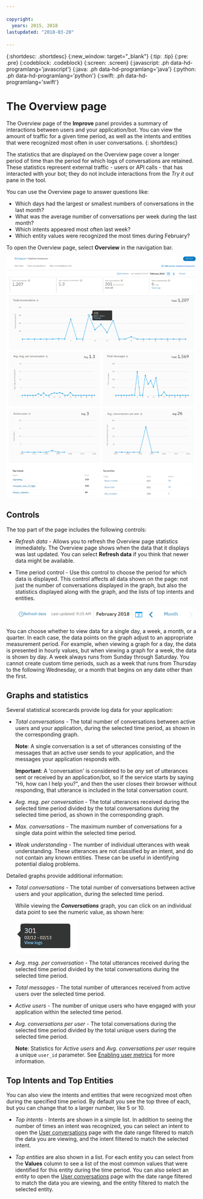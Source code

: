 ```yaml
---

copyright:
  years: 2015, 2018
lastupdated: "2018-03-20"

---
```


{:shortdesc: .shortdesc}
{:new_window: target="_blank"}
{:tip: .tip}
{:pre: .pre}
{:codeblock: .codeblock}
{:screen: .screen}
{:javascript: .ph data-hd-programlang='javascript'}
{:java: .ph data-hd-programlang='java'}
{:python: .ph data-hd-programlang='python'}
{:swift: .ph data-hd-programlang='swift'}

# The Overview page

The Overview page of the **Improve** panel provides a summary of interactions between users and your application/bot. You can view the amount of traffic for a given time period, as well as the intents and entities that were recognized most often in user conversations.
{: shortdesc}

The statistics that are displayed on the Overview page cover a longer period of time than the period for which logs of conversations are retained. These statistics represent external traffic - users or API calls - that has interacted with your bot; they do not include interactions from the *Try it out* pane in the tool.

You can use the Overview page to answer questions like:

* Which days had the largest or smallest numbers of conversations in the last month?
* What was the average number of conversations per week during the last month?
* Which intents appeared most often last week?
* Which entity values were recognized the most times during February?

To open the Overview page, select **Overview** in the navigation bar.

  ![Overview page](images/oview.png)

## Controls
The top part of the page includes the following controls:

* *Refresh data* - Allows you to refresh the Overview page statistics immediately. The Overview page shows when the data that it displays was last updated. You can select **Refresh data** if you think that newer data might be available.
* Time period control - Use this control to choose the period for which data is displayed. This control affects all data shown on the page: not just the number of conversations displayed in the graph, but also the statistics displayed along with the graph, and the lists of top intents and entities.

  ![Time period control](images/oview-time.png)

You can choose whether to view data for a single day, a week, a month, or a quarter. In each case, the data points on the graph adjust to an appropriate measurement period. For example, when viewing a graph for a day, the data is presented in hourly values, but when viewing a graph for a week, the data is shown by day. A week always runs from Sunday through Saturday. You cannot create custom time periods, such as a week that runs from Thursday to the following Wednesday, or a month that begins on any date other than the first.

## Graphs and statistics
Several statistical scorecards provide log data for your application:

* *Total conversations* - The total number of conversations between active users and your application, during the selected time period, as shown in the corresponding graph.

  **Note**: A single conversation is a set of utterances consisting of the messages that an active user sends to your application, and the messages your application responds with.

  **Important**: A 'conversation' is considered to be *any* set of utterances sent or received by an application/bot, so if the service starts by saying "Hi, how can I help you?", and then the user closes their browser without responding, that utterance is included in the total conversation count.

* *Avg. msg. per conversation* - The total utterances received during the selected time period divided by the total conversations during the selected time period, as shown in the corresponding graph.
* *Max. conversations* - The maximum number of conversations for a single data point within the selected time period.
* *Weak understanding* - The number of individual utterances with weak understanding. These utterances are not classified by an intent, and do not contain any known entities. These can be useful in identifying potential dialog problems.

Detailed graphs provide additional information:

* *Total conversations* - The total number of conversations between active users and your application, during the selected time period.

  While viewing the ***Conversations*** graph, you can click on an individual data point to see the numeric value, as shown here:

  ![Single data point](images/oview-point.png)

* *Avg. msg. per conversation* - The total utterances received during the selected time period divided by the total conversations during the selected time period.
* *Total messages* - The total number of utterances received from active users over the selected time period.
* *Active users* - The number of unique users who have engaged with your application within the selected time period.
* *Avg. conversations per user* - The total conversations during the selected time period divided by the total unique users during the selected time period.

  **Note**: Statistics for *Active users* and *Avg. conversations per user* require a unique `user_id` parameter. See [Enabling user metrics](logs.html#user_id) for more information.

## Top Intents and Top Entities

You can also view the intents and entities that were recognized most often during the specified time period. By default you see the top three of each, but you can change that to a larger number, like 5 or 10.

* *Top intents* - Intents are shown in a simple list. In addition to seeing the number of times an intent was recognized, you can select an intent to open the [User conversations](logs_convo.html) page with the date range filtered to match the data you are viewing, and the intent filtered to match the selected intent.

* *Top entities* are also shown in a list. For each entity you can select from the **Values** column to see a list of the most common values that were identified for this entity during the time period. You can also select an entity to open the [User conversations](logs_convo.html) page with the date range filtered to match the data you are viewing, and the entity filtered to match the selected entity.
